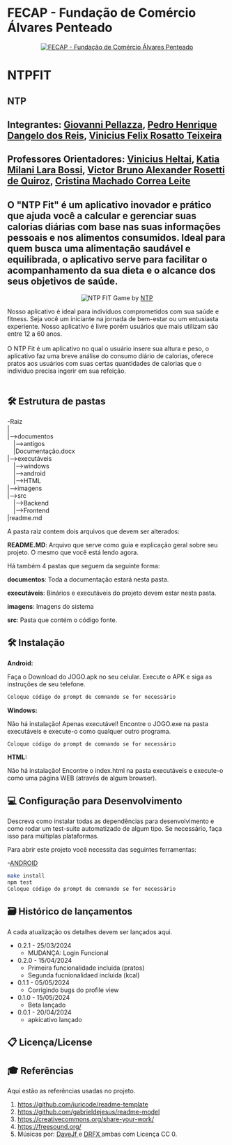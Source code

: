 # FECAP - Fundação de Comércio Álvares Penteado

<p align="center">
<a href= "https://www.fecap.br/"><img src="https://encrypted-tbn0.gstatic.com/images?q=tbn:ANd9GcRhZPrRa89Kma0ZZogxm0pi-tCn_TLKeHGVxywp-LXAFGR3B1DPouAJYHgKZGV0XTEf4AE&usqp=CAU" alt="FECAP - Fundação de Comércio Álvares Penteado" border="0"></a>
</p>

# NTPFIT

## NTP

## Integrantes: <a href="https://www.linkedin.com/in/victorbarq/">Giovanni Pellazza</a>, <a href="https://www.linkedin.com/in/victorbarq/">Pedro Henrique Dangelo dos Reis</a>, <a href="https://www.linkedin.com/in/victorbarq/">Vinicius Felix Rosatto Teixeira </a>

## Professores Orientadores: <a href="https://www.linkedin.com/in/victorbarq/">Vinicius Heltai</a>, <a href="https://www.linkedin.com/in/victorbarq/">Katia Milani Lara Bossi</a>, <a href="https://www.linkedin.com/in/victorbarq/"> Victor Bruno Alexander Rosetti de Quiroz</a>, <a href="https://www.linkedin.com/in/victorbarq/"> Cristina Machado Correa Leite</a>

## O "NTP Fit" é um aplicativo inovador e prático que ajuda você a calcular e gerenciar suas calorias diárias com base nas suas informações pessoais e nos alimentos consumidos. Ideal para quem busca uma alimentação saudável e equilibrada, o aplicativo serve para facilitar o acompanhamento da sua dieta e o alcance dos seus objetivos de saúde.

<p align="center">
<img src="https://www.canva.com/design/DAGBRikQKZA/97YcaCjNHn2R6WPLbRq4xw/edit" alt="NTP FIT" border="0">
  Game by <a href="http://www.nyphotographic.com/">NTP</a>
</p>


Nosso aplicativo é ideal para indivíduos comprometidos com sua saúde e fitness. Seja você um iniciante na jornada de bem-estar ou um entusiasta experiente. Nosso aplicativo é livre porém usuários que mais utilizam são entre 12 a 60 anos.
<br><br>
O NTP Fit é um aplicativo no qual o usuário insere sua altura e peso, o aplicativo faz uma breve análise
do consumo diário de calorias, oferece pratos aos usuários com suas certas quantidades de calorias que o indivíduo precisa ingerir em sua refeição. 
<br><br>


## 🛠 Estrutura de pastas

-Raiz<br>
|<br>
|-->documentos<br>
  &emsp;|-->antigos<br>
  &emsp;|Documentação.docx<br>
|-->executáveis<br>
  &emsp;|-->windows<br>
  &emsp;|-->android<br>
  &emsp;|-->HTML<br>
|-->imagens<br>
|-->src<br>
  &emsp;|-->Backend<br>
  &emsp;|-->Frontend<br>
|readme.md<br>

A pasta raiz contem dois arquivos que devem ser alterados:

<b>README.MD</b>: Arquivo que serve como guia e explicação geral sobre seu projeto. O mesmo que você está lendo agora.

Há também 4 pastas que seguem da seguinte forma:

<b>documentos</b>: Toda a documentação estará nesta pasta.

<b>executáveis</b>: Binários e executáveis do projeto devem estar nesta pasta.

<b>imagens</b>: Imagens do sistema

<b>src</b>: Pasta que contém o código fonte.

## 🛠 Instalação

<b>Android:</b>

Faça o Download do JOGO.apk no seu celular.
Execute o APK e siga as instruções de seu telefone.

```sh
Coloque código do prompt de comnando se for necessário
```

<b>Windows:</b>

Não há instalação! Apenas executável!
Encontre o JOGO.exe na pasta executáveis e execute-o como qualquer outro programa.

```sh
Coloque código do prompt de comnando se for necessário
```

<b>HTML:</b>

Não há instalação!
Encontre o index.html na pasta executáveis e execute-o como uma página WEB (através de algum browser).

## 💻 Configuração para Desenvolvimento

Descreva como instalar todas as dependências para desenvolvimento e como rodar um test-suite automatizado de algum tipo. Se necessário, faça isso para múltiplas plataformas.

Para abrir este projeto você necessita das seguintes ferramentas:

-<a href="https://godotengine.org/download">ANDROID</a>

```sh
make install
npm test
Coloque código do prompt de comnando se for necessário
```

## 🗃 Histórico de lançamentos

A cada atualização os detalhes devem ser lançados aqui.

* 0.2.1 - 25/03/2024
    * MUDANÇA: Login Funcional
* 0.2.0 - 15/04/2024
    * Primeira funcionalidade incluida (pratos)
    * Segunda fucnionalidaed incluida (kcal)
* 0.1.1 - 05/05/2024
    * Corrigindo bugs do profile view
* 0.1.0 - 15/05/2024
    * Beta lançado
* 0.0.1 - 20/04/2024
    * apkicativo lançado

## 📋 Licença/License


## 🎓 Referências

Aqui estão as referências usadas no projeto.

1. <https://github.com/iuricode/readme-template>
2. <https://github.com/gabrieldejesus/readme-model>
3. <https://creativecommons.org/share-your-work/>
4. <https://freesound.org/>
5. Músicas por: <a href="https://freesound.org/people/DaveJf/sounds/616544/"> DaveJf </a> e <a href="https://freesound.org/people/DRFX/sounds/338986/"> DRFX </a> ambas com Licença CC 0.
